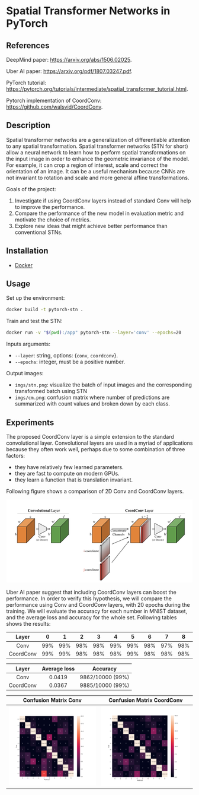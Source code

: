 # Spatial Transformer Networks in PyTorch

## References

DeepMind paper: https://arxiv.org/abs/1506.02025.

Uber AI paper: https://arxiv.org/pdf/1807.03247.pdf.

PyTorch tutorial: https://pytorch.org/tutorials/intermediate/spatial_transformer_tutorial.html.

Pytorch implementation of CoordConv: https://github.com/walsvid/CoordConv.


## Description

Spatial transformer networks are a generalization of differentiable attention to any spatial transformation. Spatial transformer networks (STN for short) allow a neural network to learn how to perform spatial transformations on the input image in order to enhance the geometric invariance of the model. For example, it can crop a region of interest, scale and correct the orientation of an image. It can be a useful mechanism because CNNs are not invariant to rotation and scale and more general affine transformations. 

Goals of the project:

1. Investigate if using CoordConv layers instead of standard Conv will help to improve the performance.
2. Compare the performance of the new model in evaluation metric and motivate the choice of metrics.
3. Explore new ideas that might achieve better performance than conventional STNs.

## Installation

- [Docker](https://docs.docker.com/get-docker)

## Usage

Set up the environment:
```sh
docker build -t pytorch-stn . 
```

Train and test the STN:
```sh
docker run -v "$(pwd):/app" pytorch-stn --layer='conv' --epochs=20
```

Inputs arguments:

- `--layer`: string, options: {`conv`, `coordconv`}.
- `--epochs`: integer, must be a positive number.

Output images: 
- `imgs/stn.png`: visualize the batch of input images and the corresponding transformed batch using STN
- `imgs/cm.png`: confusion matrix where number of predictions are summarized with count values and broken down by each class.

## Experiments

The proposed CoordConv layer is a simple extension to the standard convolutional layer. Convolutional layers are used in a myriad of applications because they often work well, perhaps due to some combination of three factors: 
- they have relatively few learned parameters.
- they are fast to compute on modern GPUs.
- they learn a function that is translation invariant. 

Following figure shows a comparison of 2D Conv and CoordConv layers.

![alt text](https://github.com/vicsesi/Pytorch-STN/blob/main/imgs/layers.png?raw=true)

Uber AI paper suggest that including CoordConv layers can boost the performance. In order to verify this hypothesis, we will compare the performance using Conv and CoordConv layers, with 20 epochs during the training. We will evaluate the accuracy for each number in MNIST dataset, and the average loss and accuracy for the whole set. Following tables shows the results:

| Layer | 0 | 1 | 2 | 3 | 4 | 5 | 6 | 7 | 8 | 9 |
| :---: | :---: | :---: | :---: | :---: | :---: | :---: | :---: | :---: | :---: | :---: |
| Conv | 99% | 99% | 98% | 98% | 99% | 99% | 98% | 97% | 98% | 96% | 0.0419 | 99% |
| CoordConv | 99% | 99% | 98% | 98% | 98% | 99% | 98% | 98% | 98% | 98% | 99% |

| Layer | Average loss | Accuracy |
| :---: | :---: | :---: |
| Conv | 0.0419 | 9862/10000 (99%) |
| CoordConv |  0.0367 |  9885/10000 (99%) |

| Confusion Matrix Conv |  Confusion Matrix CoordConv |  
| :-------------------------:|:-------------------------:
| ![alt text](https://github.com/vicsesi/Pytorch-STN/blob/main/imgs/cm_conv_20.png?raw=true) |  ![alt text](https://github.com/vicsesi/Pytorch-STN/blob/main/imgs/cm_coordconv_20.png?raw=true) |
